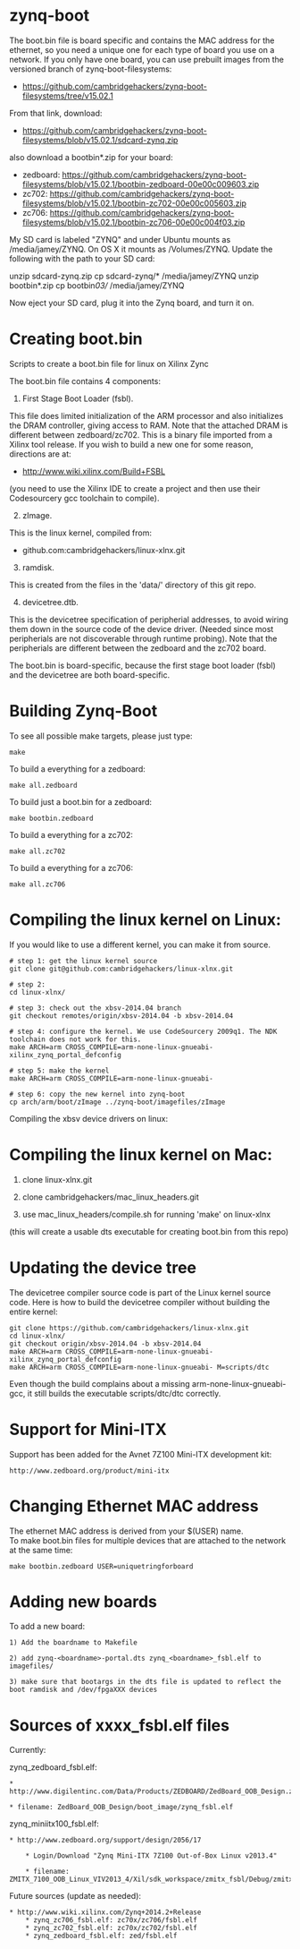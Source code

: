 zynq-boot
=========

The boot.bin file is board specific and contains the MAC address for
the ethernet, so you need a unique one for each type of board you use
on a network. If you only have one board, you can use prebuilt images
from the versioned branch of zynq-boot-filesystems:

* https://github.com/cambridgehackers/zynq-boot-filesystems/tree/v15.02.1

From that link, download:

* https://github.com/cambridgehackers/zynq-boot-filesystems/blob/v15.02.1/sdcard-zynq.zip

also download a bootbin*.zip for your board:

* zedboard: https://github.com/cambridgehackers/zynq-boot-filesystems/blob/v15.02.1/bootbin-zedboard-00e00c009603.zip
* zc702: https://github.com/cambridgehackers/zynq-boot-filesystems/blob/v15.02.1/bootbin-zc702-00e00c005603.zip
* zc706: https://github.com/cambridgehackers/zynq-boot-filesystems/blob/v15.02.1/bootbin-zc706-00e00c004f03.zip

My SD card is labeled "ZYNQ" and under Ubuntu mounts as
/media/jamey/ZYNQ. On OS X it mounts as /Volumes/ZYNQ. Update the
following with the path to your SD card:

   unzip sdcard-zynq.zip
   cp sdcard-zynq/* /media/jamey/ZYNQ
   unzip bootbin*.zip
   cp bootbin*03/* /media/jamey/ZYNQ

Now eject your SD card, plug it into the Zynq board, and turn it on.

Creating boot.bin
=================

Scripts to create a boot.bin file for linux on Xilinx Zync

The boot.bin file contains 4 components:

1) First Stage Boot Loader (fsbl).

This file does limited initialization of the ARM processor and also
initializes the DRAM controller, giving access to RAM.  Note that the
attached DRAM is different between zedboard/zc702.  This is a binary
file imported from a Xilinx tool release.  If you wish to build a new
one for some reason, directions are at:

  * http://www.wiki.xilinx.com/Build+FSBL

(you need to use the Xilinx IDE to create a project and then use their
Codesourcery gcc toolchain to compile).

2) zImage.

This is the linux kernel, compiled from:

  * github.com:cambridgehackers/linux-xlnx.git

3) ramdisk.

This is created from the files in the 'data/' directory of this git
repo.

4) devicetree.dtb.

This is the devicetree specification of peripherial addresses, to
avoid wiring them down in the source code of the device driver.
(Needed since most peripherials are not discoverable through runtime
probing).  Note that the peripherials are different between the
zedboard and the zc702 board.

The boot.bin is board-specific, because the first stage boot loader
(fsbl) and the devicetree are both board-specific.

Building Zynq-Boot
================

To see all possible make targets, please just type:

    make

To build a everything for a zedboard:

    make all.zedboard

To build just a boot.bin for a zedboard:

    make bootbin.zedboard

To build a everything for a zc702:

    make all.zc702

To build a everything for a zc706:

    make all.zc706

Compiling the linux kernel on Linux:
====================================

If you would like to use a different kernel, you can make it from source.

    # step 1: get the linux kernel source
    git clone git@github.com:cambridgehackers/linux-xlnx.git

    # step 2:
    cd linux-xlnx/

    # step 3: check out the xbsv-2014.04 branch
    git checkout remotes/origin/xbsv-2014.04 -b xbsv-2014.04

    # step 4: configure the kernel. We use CodeSourcery 2009q1. The NDK toolchain does not work for this.
    make ARCH=arm CROSS_COMPILE=arm-none-linux-gnueabi- xilinx_zynq_portal_defconfig  

    # step 5: make the kernel
    make ARCH=arm CROSS_COMPILE=arm-none-linux-gnueabi-   

    # step 6: copy the new kernel into zynq-boot
    cp arch/arm/boot/zImage ../zynq-boot/imagefiles/zImage  

Compiling the xbsv device drivers on linux:

Compiling the linux kernel on Mac:
==================================

1) clone linux-xlnx.git

2) clone cambridgehackers/mac_linux_headers.git

3) use mac_linux_headers/compile.sh for running 'make' on linux-xlnx

(this will create a usable dts executable for creating boot.bin from this repo)

Updating the device tree
========================

The devicetree compiler source code is part of the Linux kernel source
code. Here is how to build the devicetree compiler without building
the entire kernel:

    git clone https://github.com/cambridgehackers/linux-xlnx.git
    cd linux-xlnx/
    git checkout origin/xbsv-2014.04 -b xbsv-2014.04
    make ARCH=arm CROSS_COMPILE=arm-none-linux-gnueabi- xilinx_zynq_portal_defconfig
    make ARCH=arm CROSS_COMPILE=arm-none-linux-gnueabi- M=scripts/dtc

Even though the build complains about a missing arm-none-linux-gnueabi-gcc,
it still builds the executable scripts/dtc/dtc correctly.

Support for Mini-ITX
======================
Support has been added for the Avnet 7Z100 Mini-ITX development kit:

    http://www.zedboard.org/product/mini-itx

Changing Ethernet MAC address
=============================
The ethernet MAC address is derived from your $(USER) name.  
To make boot.bin files for multiple devices that are attached to the network at the same time:

    make bootbin.zedboard USER=uniquetringforboard

Adding new boards
=================

To add a new board:

    1) Add the boardname to Makefile

    2) add zynq-<boardname>-portal.dts zynq_<boardname>_fsbl.elf to imagefiles/

    3) make sure that bootargs in the dts file is updated to reflect the boot ramdisk and /dev/fpgaXXX devices

Sources of xxxx_fsbl.elf files
==============================

Currently:

zynq_zedboard_fsbl.elf:

    * http://www.digilentinc.com/Data/Products/ZEDBOARD/ZedBoard_OOB_Design.zip

    * filename: ZedBoard_OOB_Design/boot_image/zynq_fsbl.elf

zynq_miniitx100_fsbl.elf:

    * http://www.zedboard.org/support/design/2056/17

        * Login/Download "Zynq Mini-ITX 7Z100 Out-of-Box Linux v2013.4"

        * filename: ZMITX_7100_OOB_Linux_VIV2013_4/Xil/sdk_workspace/zmitx_fsbl/Debug/zmitx_fsbl.elf

Future sources (update as needed):

    * http://www.wiki.xilinx.com/Zynq+2014.2+Release
        * zynq_zc706_fsbl.elf: zc70x/zc706/fsbl.elf
        * zynq_zc702_fsbl.elf: zc70x/zc702/fsbl.elf
        * zynq_zedboard_fsbl.elf: zed/fsbl.elf

